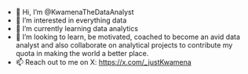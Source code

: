 - 👋 Hi, I’m @KwamenaTheDataAnalyst
- 👀 I’m interested in everything data
- 🌱 I’m currently learning data analytics 
- 💞️ I’m looking to learn, be motivated, coached to become an avid data analyst and also collaborate on  analytical projects to contribute my quota in making the world a better place.
- 📫 Reach out to me on X: https://x.com/_justKwamena

<!---
KwamenaTheDataAnalyst/KwamenaTheDataAnalyst is a ✨ special ✨ repository because its `README.md` (this file) appears on your GitHub profile.
You can click the Preview link to take a look at your changes.
--->
